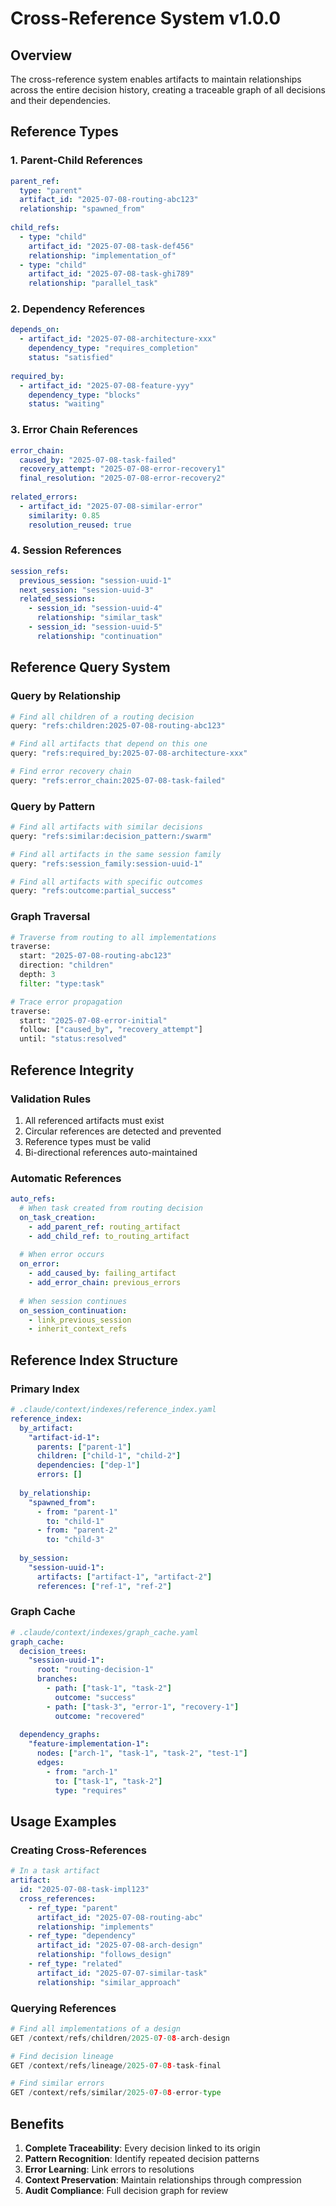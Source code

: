 # Cross-Reference System v1.0.0

## Overview

The cross-reference system enables artifacts to maintain relationships across the entire decision history, creating a traceable graph of all decisions and their dependencies.

## Reference Types

### 1. Parent-Child References
```yaml
parent_ref:
  type: "parent"
  artifact_id: "2025-07-08-routing-abc123"
  relationship: "spawned_from"
  
child_refs:
  - type: "child"
    artifact_id: "2025-07-08-task-def456"
    relationship: "implementation_of"
  - type: "child"
    artifact_id: "2025-07-08-task-ghi789"
    relationship: "parallel_task"
```

### 2. Dependency References
```yaml
depends_on:
  - artifact_id: "2025-07-08-architecture-xxx"
    dependency_type: "requires_completion"
    status: "satisfied"
    
required_by:
  - artifact_id: "2025-07-08-feature-yyy"
    dependency_type: "blocks"
    status: "waiting"
```

### 3. Error Chain References
```yaml
error_chain:
  caused_by: "2025-07-08-task-failed"
  recovery_attempt: "2025-07-08-error-recovery1"
  final_resolution: "2025-07-08-error-recovery2"
  
related_errors:
  - artifact_id: "2025-07-08-similar-error"
    similarity: 0.85
    resolution_reused: true
```

### 4. Session References
```yaml
session_refs:
  previous_session: "session-uuid-1"
  next_session: "session-uuid-3"
  related_sessions:
    - session_id: "session-uuid-4"
      relationship: "similar_task"
    - session_id: "session-uuid-5"
      relationship: "continuation"
```

## Reference Query System

### Query by Relationship
```python
# Find all children of a routing decision
query: "refs:children:2025-07-08-routing-abc123"

# Find all artifacts that depend on this one
query: "refs:required_by:2025-07-08-architecture-xxx"

# Find error recovery chain
query: "refs:error_chain:2025-07-08-task-failed"
```

### Query by Pattern
```python
# Find all artifacts with similar decisions
query: "refs:similar:decision_pattern:/swarm"

# Find all artifacts in the same session family
query: "refs:session_family:session-uuid-1"

# Find all artifacts with specific outcomes
query: "refs:outcome:partial_success"
```

### Graph Traversal
```python
# Traverse from routing to all implementations
traverse:
  start: "2025-07-08-routing-abc123"
  direction: "children"
  depth: 3
  filter: "type:task"

# Trace error propagation
traverse:
  start: "2025-07-08-error-initial"
  follow: ["caused_by", "recovery_attempt"]
  until: "status:resolved"
```

## Reference Integrity

### Validation Rules
1. All referenced artifacts must exist
2. Circular references are detected and prevented
3. Reference types must be valid
4. Bi-directional references auto-maintained

### Automatic References
```yaml
auto_refs:
  # When task created from routing decision
  on_task_creation:
    - add_parent_ref: routing_artifact
    - add_child_ref: to_routing_artifact
    
  # When error occurs
  on_error:
    - add_caused_by: failing_artifact
    - add_error_chain: previous_errors
    
  # When session continues
  on_session_continuation:
    - link_previous_session
    - inherit_context_refs
```

## Reference Index Structure

### Primary Index
```yaml
# .claude/context/indexes/reference_index.yaml
reference_index:
  by_artifact:
    "artifact-id-1":
      parents: ["parent-1"]
      children: ["child-1", "child-2"]
      dependencies: ["dep-1"]
      errors: []
      
  by_relationship:
    "spawned_from":
      - from: "parent-1"
        to: "child-1"
      - from: "parent-2"
        to: "child-3"
        
  by_session:
    "session-uuid-1":
      artifacts: ["artifact-1", "artifact-2"]
      references: ["ref-1", "ref-2"]
```

### Graph Cache
```yaml
# .claude/context/indexes/graph_cache.yaml
graph_cache:
  decision_trees:
    "session-uuid-1":
      root: "routing-decision-1"
      branches:
        - path: ["task-1", "task-2"]
          outcome: "success"
        - path: ["task-3", "error-1", "recovery-1"]
          outcome: "recovered"
          
  dependency_graphs:
    "feature-implementation-1":
      nodes: ["arch-1", "task-1", "task-2", "test-1"]
      edges:
        - from: "arch-1"
          to: ["task-1", "task-2"]
          type: "requires"
```

## Usage Examples

### Creating Cross-References
```yaml
# In a task artifact
artifact:
  id: "2025-07-08-task-impl123"
  cross_references:
    - ref_type: "parent"
      artifact_id: "2025-07-08-routing-abc"
      relationship: "implements"
    - ref_type: "dependency"
      artifact_id: "2025-07-08-arch-design"
      relationship: "follows_design"
    - ref_type: "related"
      artifact_id: "2025-07-07-similar-task"
      relationship: "similar_approach"
```

### Querying References
```python
# Find all implementations of a design
GET /context/refs/children/2025-07-08-arch-design

# Find decision lineage
GET /context/refs/lineage/2025-07-08-task-final

# Find similar errors
GET /context/refs/similar/2025-07-08-error-type
```

## Benefits

1. **Complete Traceability**: Every decision linked to its origin
2. **Pattern Recognition**: Identify repeated decision patterns
3. **Error Learning**: Link errors to resolutions
4. **Context Preservation**: Maintain relationships through compression
5. **Audit Compliance**: Full decision graph for review